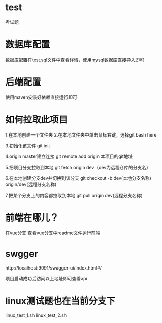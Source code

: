 # test
考试题

# 数据库配置
数据库配置在test.sql文件中查看详情，使用mysql数据库直接导入即可

# 后端配置
使用maven安装好依赖直接运行即可

# 如何拉取此项目

1.在本地创建一个文件夹
2.在本地文件夹中单击鼠标右键，选择git bash here

3.初始化该文件
git init

4.origin master建立连接
git remote add origin 本项目的git地址

5.把项目分支拉取到本地
git fetch origin dev（dev为远程仓库的分支名）

6.在本地创建分支dev并切换到该分支
git checkout -b dev(本地分支名称) origin/dev(远程分支名称)

7.把某个分支上的内容都拉取到本地
git pull origin dev(远程分支名称)

# 前端在哪儿？
在vue分支 查看vue分支中readme文件运行前端

# swgger

http://localhost:9091/swagger-ui/index.html#/

项目启动成功后访问以上地址即可查看api

# linux测试题也在当前分支下
linux_test_1.sh 
linux_test_2.sh 

